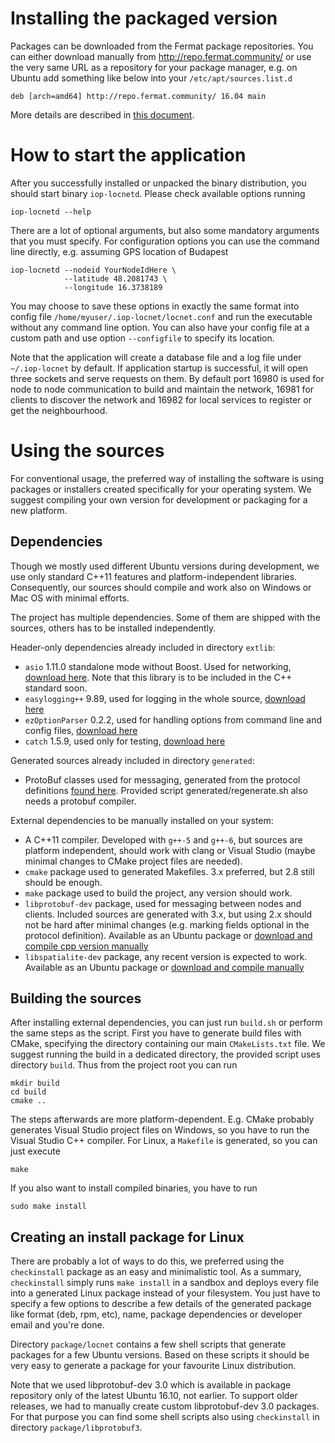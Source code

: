 # Installing the packaged version

Packages can be downloaded from the Fermat package repositories.
You can either download manually from http://repo.fermat.community/
or use the very same URL as a repository for your package manager,
e.g. on Ubuntu add something like below into your `/etc/apt/sources.list.d`

    deb [arch=amd64] http://repo.fermat.community/ 16.04 main

More details are described in
[this document](https://github.com/Fermat-ORG/iop-token/blob/beta/INSTALL.md).

# How to start the application

After you successfully installed or unpacked the binary distribution,
you should start binary `iop-locnetd`. Please check available options running

    iop-locnetd --help

There are a lot of optional arguments, but also some mandatory arguments that you must specify.
For configuration options you can use the command line directly, e.g. assuming GPS location of Budapest

    iop-locnetd --nodeid YourNodeIdHere \
                --latitude 48.2081743 \
                --longitude 16.3738189

You may choose to save these options in exactly the same format into config file
`/home/myuser/.iop-locnet/locnet.conf`
and run the executable without any command line option.
You can also have your config file at a custom path and use option
`--configfile` to specify its location.

Note that the application will create a database file and a log file under `~/.iop-locnet` by default.
If application startup is successful, it will open three sockets and serve requests on them.
By default port 16980 is used for node to node communication to build and maintain the network,
16981 for clients to discover the network and 16982 for local services to register or get the neighbourhood.


# Using the sources

For conventional usage, the preferred way of installing the software
is using packages or installers created specifically for your operating system.
We suggest compiling your own version for development or packaging for a new platform.

## Dependencies

Though we mostly used different Ubuntu versions during development,
we use only standard C++11 features and platform-independent libraries.
Consequently, our sources should compile and work also on Windows or Mac OS with minimal efforts.

The project has multiple dependencies. Some of them are shipped with the sources,
others has to be installed independently.

Header-only dependencies already included in directory `extlib`:
- `asio` 1.11.0 standalone mode without Boost. Used for networking,
  [download here](http://think-async.com/Asio/Download).
  Note that this library is to be included in the C++ standard soon.
- `easylogging++` 9.89, used for logging in the whole source,
  [download here](https://github.com/easylogging/easyloggingpp)
- `ezOptionParser` 0.2.2, used for handling options from command line and config files,
  [download here](http://ezoptionparser.sourceforge.net/)
- `catch` 1.5.9, used only for testing,
  [download here](https://github.com/philsquared/Catch)

Generated sources already included in directory `generated`:
- ProtoBuf classes used for messaging, generated from the protocol definitions
  [found here](https://raw.githubusercontent.com/Internet-of-People/message-protocol/master/IopLocNet.proto).
  Provided script generated/regenerate.sh also needs a protobuf compiler.

External dependencies to be manually installed on your system:
- A C++11 compiler. Developed with `g++-5` and `g++-6`, but sources are platform independent,
  should work with clang or Visual Studio (maybe minimal changes to CMake project files are needed).
- `cmake` package used to generated Makefiles. 3.x preferred, but 2.8 still should be enough.
- `make` package used to build the project, any version should work.
- `libprotobuf-dev` package, used for messaging between nodes and clients.
  Included sources are generated with 3.x, but using 2.x should not be hard after minimal changes
  (e.g. marking fields optional in the protocol definition). Available as an Ubuntu package or
  [download and compile cpp version manually](https://github.com/google/protobuf)
- `libspatialite-dev` package, any recent version is expected to work. Available as an Ubuntu package or
  [download and compile manually](https://www.gaia-gis.it/fossil/libspatialite/index)


## Building the sources

After installing external dependencies, you can just run `build.sh` or perform the same steps
as the script. First you have to generate build files with CMake, specifying the directory
containing our main `CMakeLists.txt` file. We suggest running the build in a dedicated directory,
the provided script uses directory `build`. Thus from the project root you can run

    mkdir build
    cd build
    cmake ..

The steps afterwards are more platform-dependent. E.g. CMake probably generates
Visual Studio project files on Windows, so you have to run the Visual Studio C++ compiler.
For Linux, a `Makefile` is generated, so you can just execute

    make

If you also want to install compiled binaries, you have to run

    sudo make install


## Creating an install package for Linux

There are probably a lot of ways to do this, we preferred using the `checkinstall` package
as an easy and minimalistic tool. As a summary, `checkinstall` simply runs `make install`
in a sandbox and deploys every file into a generated Linux package instead of your filesystem.
You just have to specify a few options to describe a few details of the generated package
like format (deb, rpm, etc), name, package dependencies or developer email and you're done.

Directory `package/locnet` contains a few shell scripts that generate packages
for a few Ubuntu versions. Based on these scripts it should be very easy to generate
a package for your favourite Linux distribution.

Note that we used libprotobuf-dev 3.0 which is available in package repository
only of the latest Ubuntu 16.10, not earlier. To support older releases,
we had to manually create custom libprotobuf-dev 3.0 packages.
For that purpose you can find some shell scripts also using `checkinstall`
in directory `package/libprotobuf3`.

